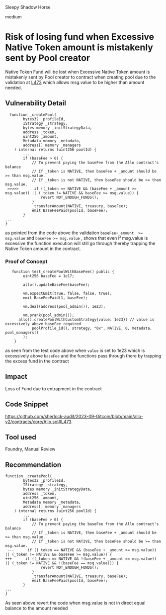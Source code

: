 Sleepy Shadow Horse

medium

# Risk of losing fund when Excessive Native Token amount is mistakenly sent by Pool creator
Native Token Fund will be lost when Excessive Native Token amount is mistakenly sent by Pool creator to contract when creating pool due to the validation at [L473](https://github.com/sherlock-audit/2023-09-Gitcoin/blob/main/allo-v2/contracts/core/Allo.sol#L473) which allows msg.value to be higher than amount needed.
## Vulnerability Detail
```solidity
  function _createPool(
        bytes32 _profileId,
        IStrategy _strategy,
        bytes memory _initStrategyData,
        address _token,
        uint256 _amount,
        Metadata memory _metadata,
        address[] memory _managers
    ) internal returns (uint256 poolId) {
        ...
        if (baseFee > 0) {
            // To prevent paying the baseFee from the Allo contract's balance
            // If _token is NATIVE, then baseFee + _amount should be >= than msg.value.
            // If _token is not NATIVE, then baseFee should be >= than msg.value.
 >>>>>       if ((_token == NATIVE && (baseFee + _amount >= msg.value)) || (_token != NATIVE && baseFee >= msg.value)) {
                revert NOT_ENOUGH_FUNDS();
            }
            _transferAmount(NATIVE, treasury, baseFee);
            emit BaseFeePaid(poolId, baseFee);
        }
...
}
```
as pointed from the code above the validation `baseFee+_amount  >= msg.value`  and `baseFee >= msg.value` , shows that even if msg.value is excessive the function execution will still go through thereby trapping the Native Token amount in the contract.
### Proof of Concept
```solidity
   function test_createPoolWithBaseFee() public {
        uint256 baseFee = 1e17;

        allo().updateBaseFee(baseFee);

        vm.expectEmit(true, false, false, true);
        emit BaseFeePaid(1, baseFee);

        vm.deal(address(pool_admin()), 1e23);

        vm.prank(pool_admin());
      allo().createPoolWithCustomStrategy{value: 1e23}( // value is excessively above baseFee required
            poolProfile_id(), strategy, "0x", NATIVE, 0, metadata, pool_managers()
        );
    } 
```
as seen from the test code above when `value` is set to 1e23 which is excessively above `baseFee`  and the functions pass through there by trapping the excess fund in the contract
## Impact
Loss of Fund due to entrapment in the contract
## Code Snippet
https://github.com/sherlock-audit/2023-09-Gitcoin/blob/main/allo-v2/contracts/core/Allo.sol#L473

## Tool used
Foundry,
Manual Review

## Recommendation
```solidity
function _createPool(
        bytes32 _profileId,
        IStrategy _strategy,
        bytes memory _initStrategyData,
        address _token,
        uint256 _amount,
        Metadata memory _metadata,
        address[] memory _managers
    ) internal returns (uint256 poolId) {
        ...
        if (baseFee > 0) {
            // To prevent paying the baseFee from the Allo contract's balance
            // If _token is NATIVE, then baseFee + _amount should be >= than msg.value.
            // If _token is not NATIVE, then baseFee should be >= than msg.value.
 ---      if ((_token == NATIVE && (baseFee + _amount >= msg.value)) || (_token != NATIVE && baseFee >= msg.value)) {
+++      if ((_token == NATIVE && !(baseFee + _amount == msg.value)) || (_token != NATIVE && !(baseFee == msg.value))) {
                revert NOT_ENOUGH_FUNDS();
            }
            _transferAmount(NATIVE, treasury, baseFee);
            emit BaseFeePaid(poolId, baseFee);
        }
...
}
```
As seen above revert the code when msg.value is not in direct equal balance to the amount needed